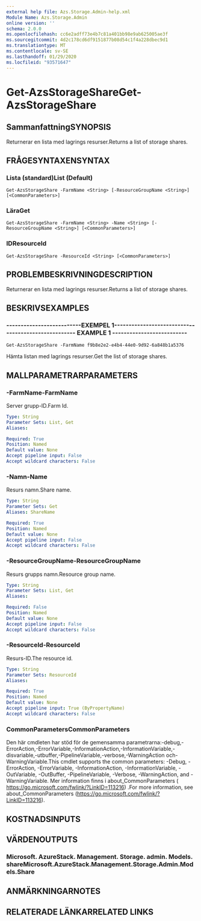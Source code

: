 ```yaml
---
external help file: Azs.Storage.Admin-help.xml
Module Name: Azs.Storage.Admin
online version: ''
schema: 2.0.0
ms.openlocfilehash: cc6e2adff73e4b7c81a401bb98e9ab625005ae3f
ms.sourcegitcommit: 4d2c178cd6df9151877b08d54c1f4a228dbec9d1
ms.translationtype: MT
ms.contentlocale: sv-SE
ms.lasthandoff: 01/29/2020
ms.locfileid: "93571647"
---
```

# <span data-ttu-id="e9127-101">Get-AzsStorageShare</span><span class="sxs-lookup"><span data-stu-id="e9127-101">Get-AzsStorageShare</span></span>

## <span data-ttu-id="e9127-102">Sammanfattning</span><span class="sxs-lookup"><span data-stu-id="e9127-102">SYNOPSIS</span></span>
<span data-ttu-id="e9127-103">Returnerar en lista med lagrings resurser.</span><span class="sxs-lookup"><span data-stu-id="e9127-103">Returns a list of storage shares.</span></span>

## <span data-ttu-id="e9127-104">FRÅGESYNTAXEN</span><span class="sxs-lookup"><span data-stu-id="e9127-104">SYNTAX</span></span>

### <span data-ttu-id="e9127-105">Lista (standard)</span><span class="sxs-lookup"><span data-stu-id="e9127-105">List (Default)</span></span>
```
Get-AzsStorageShare -FarmName <String> [-ResourceGroupName <String>] [<CommonParameters>]
```

### <span data-ttu-id="e9127-106">Lära</span><span class="sxs-lookup"><span data-stu-id="e9127-106">Get</span></span>
```
Get-AzsStorageShare -FarmName <String> -Name <String> [-ResourceGroupName <String>] [<CommonParameters>]
```

### <span data-ttu-id="e9127-107">ID</span><span class="sxs-lookup"><span data-stu-id="e9127-107">ResourceId</span></span>
```
Get-AzsStorageShare -ResourceId <String> [<CommonParameters>]
```

## <span data-ttu-id="e9127-108">PROBLEMBESKRIVNING</span><span class="sxs-lookup"><span data-stu-id="e9127-108">DESCRIPTION</span></span>
<span data-ttu-id="e9127-109">Returnerar en lista med lagrings resurser.</span><span class="sxs-lookup"><span data-stu-id="e9127-109">Returns a list of storage shares.</span></span>

## <span data-ttu-id="e9127-110">BESKRIVS</span><span class="sxs-lookup"><span data-stu-id="e9127-110">EXAMPLES</span></span>

### <span data-ttu-id="e9127-111">--------------------------EXEMPEL 1--------------------------</span><span class="sxs-lookup"><span data-stu-id="e9127-111">-------------------------- EXAMPLE 1 --------------------------</span></span>
```
Get-AzsStorageShare -FarmName f9b8e2e2-e4b4-44e0-9d92-6a848b1a5376
```

<span data-ttu-id="e9127-112">Hämta listan med lagrings resurser.</span><span class="sxs-lookup"><span data-stu-id="e9127-112">Get the list of storage shares.</span></span>

## <span data-ttu-id="e9127-113">MALLPARAMETRAR</span><span class="sxs-lookup"><span data-stu-id="e9127-113">PARAMETERS</span></span>

### <span data-ttu-id="e9127-114">-FarmName</span><span class="sxs-lookup"><span data-stu-id="e9127-114">-FarmName</span></span>
<span data-ttu-id="e9127-115">Server grupp-ID.</span><span class="sxs-lookup"><span data-stu-id="e9127-115">Farm Id.</span></span>

```yaml
Type: String
Parameter Sets: List, Get
Aliases: 

Required: True
Position: Named
Default value: None
Accept pipeline input: False
Accept wildcard characters: False
```

### <span data-ttu-id="e9127-116">-Namn</span><span class="sxs-lookup"><span data-stu-id="e9127-116">-Name</span></span>
<span data-ttu-id="e9127-117">Resurs namn.</span><span class="sxs-lookup"><span data-stu-id="e9127-117">Share name.</span></span>

```yaml
Type: String
Parameter Sets: Get
Aliases: ShareName

Required: True
Position: Named
Default value: None
Accept pipeline input: False
Accept wildcard characters: False
```

### <span data-ttu-id="e9127-118">-ResourceGroupName</span><span class="sxs-lookup"><span data-stu-id="e9127-118">-ResourceGroupName</span></span>
<span data-ttu-id="e9127-119">Resurs grupps namn.</span><span class="sxs-lookup"><span data-stu-id="e9127-119">Resource group name.</span></span>

```yaml
Type: String
Parameter Sets: List, Get
Aliases: 

Required: False
Position: Named
Default value: None
Accept pipeline input: False
Accept wildcard characters: False
```

### <span data-ttu-id="e9127-120">-ResourceId</span><span class="sxs-lookup"><span data-stu-id="e9127-120">-ResourceId</span></span>
<span data-ttu-id="e9127-121">Resurs-ID.</span><span class="sxs-lookup"><span data-stu-id="e9127-121">The resource id.</span></span>

```yaml
Type: String
Parameter Sets: ResourceId
Aliases: 

Required: True
Position: Named
Default value: None
Accept pipeline input: True (ByPropertyName)
Accept wildcard characters: False
```

### <span data-ttu-id="e9127-122">CommonParameters</span><span class="sxs-lookup"><span data-stu-id="e9127-122">CommonParameters</span></span>
<span data-ttu-id="e9127-123">Den här cmdleten har stöd för de gemensamma parametrarna:-debug,-ErrorAction,-ErrorVariable,-InformationAction,-InformationVariable,-disvariable,-utbuffer,-PipelineVariable,-verbose,-WarningAction och-WarningVariable.</span><span class="sxs-lookup"><span data-stu-id="e9127-123">This cmdlet supports the common parameters: -Debug, -ErrorAction, -ErrorVariable, -InformationAction, -InformationVariable, -OutVariable, -OutBuffer, -PipelineVariable, -Verbose, -WarningAction, and -WarningVariable.</span></span> <span data-ttu-id="e9127-124">Mer information finns i about_CommonParameters ( https://go.microsoft.com/fwlink/?LinkID=113216) .</span><span class="sxs-lookup"><span data-stu-id="e9127-124">For more information, see about_CommonParameters (https://go.microsoft.com/fwlink/?LinkID=113216).</span></span>

## <span data-ttu-id="e9127-125">KOSTNADS</span><span class="sxs-lookup"><span data-stu-id="e9127-125">INPUTS</span></span>

## <span data-ttu-id="e9127-126">VÄRDEN</span><span class="sxs-lookup"><span data-stu-id="e9127-126">OUTPUTS</span></span>

### <span data-ttu-id="e9127-127">Microsoft. AzureStack. Management. Storage. admin. Models. share</span><span class="sxs-lookup"><span data-stu-id="e9127-127">Microsoft.AzureStack.Management.Storage.Admin.Models.Share</span></span>

## <span data-ttu-id="e9127-128">ANMÄRKNINGAR</span><span class="sxs-lookup"><span data-stu-id="e9127-128">NOTES</span></span>

## <span data-ttu-id="e9127-129">RELATERADE LÄNKAR</span><span class="sxs-lookup"><span data-stu-id="e9127-129">RELATED LINKS</span></span>

